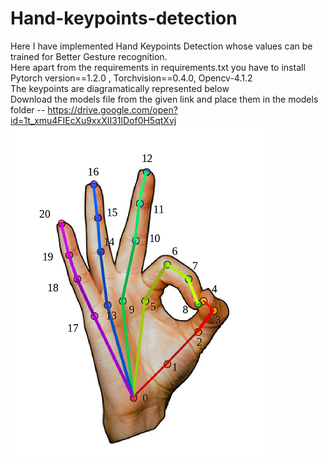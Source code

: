 # Hand-keypoints-detection
Here I have implemented Hand Keypoints Detection whose values can be trained for Better Gesture recognition.<br/>
Here apart from the requirements in requirements.txt you have to install Pytorch version==1.2.0 , Torchvision==0.4.0, Opencv-4.1.2 <br/>
The keypoints are diagramatically represented below <br/>
Download the models file from the given link and place them in the models folder -- https://drive.google.com/open?id=1t_xmu4FIEcXu9xxXII31lDof0H5qtXvj <br/>
![alt text](keypoints.png)<br/>


